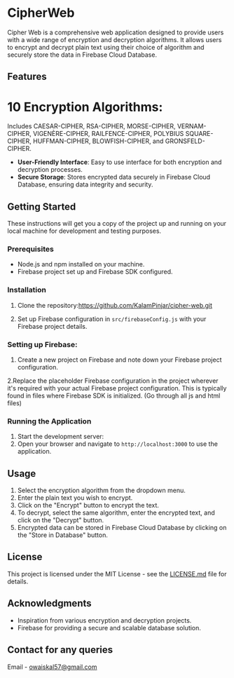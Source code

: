 # CipherWeb
Cipher Web is a comprehensive web application designed to provide users with a wide range of encryption and decryption algorithms. It allows users to encrypt and decrypt plain text using their choice of algorithm and securely store the data in Firebase Cloud Database.

## Features

# 10 Encryption Algorithms: 
Includes CAESAR-CIPHER, RSA-CIPHER, MORSE-CIPHER, VERNAM-CIPHER, VIGENÈRE-CIPHER, RAILFENCE-CIPHER, POLYBIUS SQUARE-CIPHER, HUFFMAN-CIPHER, BLOWFISH-CIPHER, and GRONSFELD-CIPHER.

- **User-Friendly Interface**: Easy to use interface for both encryption and decryption processes.
- **Secure Storage**: Stores encrypted data securely in Firebase Cloud Database, ensuring data integrity and security.

## Getting Started

These instructions will get you a copy of the project up and running on your local machine for development and testing purposes.

### Prerequisites

- Node.js and npm installed on your machine.
- Firebase project set up and Firebase SDK configured.

### Installation

1. Clone the repository:https://github.com/KalamPinjar/cipher-web.git

2. Set up Firebase configuration in `src/firebaseConfig.js` with your Firebase project details.

### Setting up Firebase:
1. Create a new project on Firebase and note down your Firebase project configuration.

2.Replace the placeholder Firebase configuration in the project wherever it's required with your actual Firebase project configuration. This is typically found in files where Firebase SDK is initialized. (Go through all js and html files)

### Running the Application

1. Start the development server:
2. Open your browser and navigate to `http://localhost:3000` to use the application.

## Usage

1. Select the encryption algorithm from the dropdown menu.
2. Enter the plain text you wish to encrypt.
3. Click on the "Encrypt" button to encrypt the text.
4. To decrypt, select the same algorithm, enter the encrypted text, and click on the "Decrypt" button.
5. Encrypted data can be stored in Firebase Cloud Database by clicking on the "Store in Database" button.


## License

This project is licensed under the MIT License - see the [LICENSE.md](LICENSE.md) file for details.

## Acknowledgments

- Inspiration from various encryption and decryption projects.
- Firebase for providing a secure and scalable database solution.
  
## Contact for any queries 
Email - owaiskal57@gmail.com
